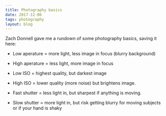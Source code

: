 ```yaml
---
title: Photography basics
date: 2017-12-06
tags: photography
layout: blog
---
```


Zach Donnell gave me a rundown of some photography basics, saving it here:

- Low aperature = more light, less image in focus (blurry background)
- High aperature = less light, more image in focus

- Low ISO = highest quality, but darkest image
- High ISO = lower quality (more noise) but brightens image.

- Fast shutter = less light in, but sharpest if anything is moving.
- Slow shutter = more light in, but risk getting blurry for moving subjects or if your hand is shaky
